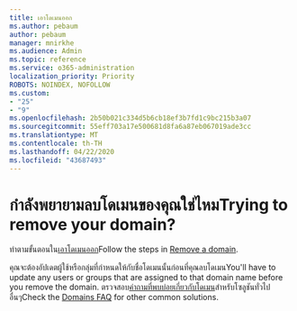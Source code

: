 ```yaml
---
title: เอาโดเมนออก
ms.author: pebaum
author: pebaum
manager: mnirkhe
ms.audience: Admin
ms.topic: reference
ms.service: o365-administration
localization_priority: Priority
ROBOTS: NOINDEX, NOFOLLOW
ms.custom:
- "25"
- "9"
ms.openlocfilehash: 2b50b021c334d5b6cb18ef3b7fd1c9bc215b3a07
ms.sourcegitcommit: 55eff703a17e500681d8fa6a87eb067019ade3cc
ms.translationtype: MT
ms.contentlocale: th-TH
ms.lasthandoff: 04/22/2020
ms.locfileid: "43687493"
---
```

# <a name="trying-to-remove-your-domain"></a><span data-ttu-id="cc690-102">กําลังพยายามลบโดเมนของคุณใช่ไหม</span><span class="sxs-lookup"><span data-stu-id="cc690-102">Trying to remove your domain?</span></span>

<span data-ttu-id="cc690-103">ทําตามขั้นตอนใน[เอาโดเมนออก](https://docs.microsoft.com/office365/admin/get-help-with-domains/remove-a-domain)</span><span class="sxs-lookup"><span data-stu-id="cc690-103">Follow the steps in [Remove a domain](https://docs.microsoft.com/office365/admin/get-help-with-domains/remove-a-domain).</span></span>
  
<span data-ttu-id="cc690-104">คุณจะต้องอัปเดตผู้ใช้หรือกลุ่มที่กําหนดให้กับชื่อโดเมนนั้นก่อนที่คุณลบโดเมน</span><span class="sxs-lookup"><span data-stu-id="cc690-104">You'll have to update any users or groups that are assigned to that domain name before you remove the domain.</span></span> <span data-ttu-id="cc690-105">ตรวจสอบ[คําถามที่พบบ่อยเกี่ยวกับโดเมน](https://docs.microsoft.com/office365/admin/setup/domains-faq)สําหรับโซลูชันทั่วไปอื่นๆ</span><span class="sxs-lookup"><span data-stu-id="cc690-105">Check the [Domains FAQ](https://docs.microsoft.com/office365/admin/setup/domains-faq) for other common solutions.</span></span>
  